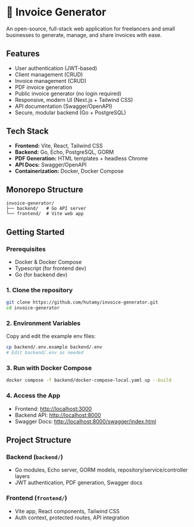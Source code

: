 # 🧾 Invoice Generator

An open-source, full-stack web application for freelancers and small businesses to generate, manage, and share invoices with ease.

## Features

- User authentication (JWT-based)
- Client management (CRUD)
- Invoice management (CRUD)
- PDF invoice generation
- Public invoice generator (no login required)
- Responsive, modern UI (Next.js + Tailwind CSS)
- API documentation (Swagger/OpenAPI)
- Secure, modular backend (Go + PostgreSQL)

## Tech Stack

- **Frontend:** Vite, React, Tailwind CSS
- **Backend:** Go, Echo, PostgreSQL, GORM
- **PDF Generation:** HTML templates + headless Chrome
- **API Docs:** Swagger/OpenAPI
- **Containerization:** Docker, Docker Compose

## Monorepo Structure

```
invoice-generator/
├── backend/   # Go API server
└── frontend/  # Vite web app
```

## Getting Started

### Prerequisites

- Docker & Docker Compose
- Typescript (for frontend dev)
- Go (for backend dev)

### 1. Clone the repository

```bash
git clone https://github.com/hutamy/invoice-generator.git
cd invoice-generator
```

### 2. Environment Variables

Copy and edit the example env files:

```bash
cp backend/.env.example backend/.env
# Edit backend/.env as needed
```

### 3. Run with Docker Compose

```bash
docker compose -f backend/docker-compose-local.yaml up --build
```

### 4. Access the App

- Frontend: [http://localhost:3000](http://localhost:3000)
- Backend API: [http://localhost:8000](http://localhost:8000)
- Swagger Docs: [http://localhost:8000/swagger/index.html](http://localhost:8000/swagger/index.html)

## Project Structure

### Backend (`backend/`)

- Go modules, Echo server, GORM models, repository/service/controller layers
- JWT authentication, PDF generation, Swagger docs

### Frontend (`frontend/`)

- Vite app, React components, Tailwind CSS
- Auth context, protected routes, API integration
